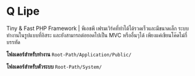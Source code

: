 # Q Lipe
Tiny &amp; Fast PHP Framework | พีเอชพี เฟรมเวิร์คที่ทำได้ได้รวดเร็วและมีขนาดเล็ก
ระบบทำงานในรูปแบบที่อิสระ และยังสามารถต่อยอดไปเป็น MVC หรืออื่นๆได้ เพียงแค่เขียนโค๊ดไม่กี่บรรทัด

**โฟลเดอร์สำหรับทำงาน** `` Root-Path/Application/Public/ ``

**โฟลเดอร์สำหรับตัวระบบ** `` Root-Path/System/ ``
